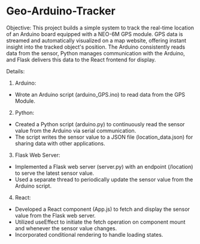 # Geo-Arduino-Tracker

Objective: 
This project builds a simple system to track the real-time location of an Arduino board equipped with a NEO-6M GPS module. GPS data is streamed and automatically visualized on a map website, offering instant insight into the tracked object's position.
The Arduino consistently reads data from the sensor, Python manages communication with the Arduino, and Flask delivers this data to the React frontend for display. 

Details:

1. Arduino:
-	Wrote an Arduino script (arduino_GPS.ino) to read data from the GPS Module. 

2. Python:
-	Created a Python script (arduino.py) to continuously read the sensor value from the Arduino via serial communication.
-	The script writes the sensor value to a JSON file (location_data.json) for sharing data with other applications.

3. Flask Web Server: 
-	Implemented a Flask web server (server.py) with an endpoint (/location) to serve the latest sensor value.
-	Used a separate thread to periodically update the sensor value from the Arduino script.

4. React: 
-	Developed a React component (App.js) to fetch and display the sensor value from the Flask web server.
-	Utilized useEffect to initiate the fetch operation on component mount and whenever the sensor value changes.
-	Incorporated conditional rendering to handle loading states.
